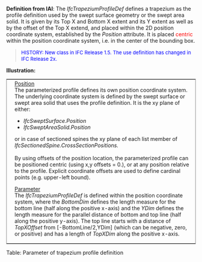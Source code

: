 ﻿**Definition
from IAI**: The _IfcTrapeziumProfileDef_ defines a trapezium as the profile definition used by the swept surface geometry or the swept area solid. It is given by its Top X and Bottom X extent and its Y extent as well as by the offset of the Top X extend, and placed within the 2D position coordinate system, established by the _Position_ attribute. It is placed <font color="#ff0000">centric</font> within the position coordinate system, i.e. in the center of the bounding box.

> <font color="#0000ff" size="-1">HISTORY: New class
in IFC
Release 1.5. The use definition has changed in IFC Release 2x.</font>

**Illustration:**<table frame="border" width="100%">
  <tbody>
    <tr>
      <td width="420"><a href="drawings/IfcTrapeziumProfileDef-Layout1.dwf"><img src="figures/ifctrapeziumprofiledef-layout1.gif" alt="trapezium profile" border="0" height="300" width="400"></a></td>
      <td align="left" valign="top" width="100%"><u>Position</u>
      <br>
The parameterized profile defines its own position coordinate system.
The underlying
coordinate system is defined by the swept surface or swept area solid
that uses the profile definition. It is the xy plane of either:
      <ul>
        <li style="font-style: italic;">IfcSweptSurface.Position</li>
        <li style="font-style: italic;">IfcSweptAreaSolid.Position</li>
      </ul>
or in case of sectioned spines the xy plane of each list member of <span style="font-style: italic;">IfcSectionedSpine.CrossSectionPositions.</span>
      <br>
      <br>
By using offsets of the position location, the parameterized profile
can be positioned centric (using x,y offsets = 0.), or at any position
relative to the profile. Explicit coordinate offsets are used to define
cardinal points (e.g. upper-left bound).
      <p><u>Parameter</u>
      <br>
The <i>IfcTrapeziumProfileDef</i>
is defined within the position
coordinate system, where the <i>BottomDim</i>
defines the length
measure for the bottom line (half along the positive x-axis) and the <i>YDim</i>
defines the length measure for the parallel distance of bottom and top
line (half along the positive y-axis). The top line starts with a
distance of <i>TopXOffset</i>
from [-BottomLine/2,YDim] (which can be
negative, zero, or positive) and has a length of <i>TopXDim</i>
along
the positive x-axis.</p>
      </td>
    </tr>
  </tbody>
</table>

Table: Parameter of trapezium profile definition
